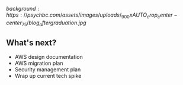 $background:https://psychbc.com/assets/images/uploads/_900xAUTO_crop_center-center_75/blog_aftergraduation.jpg$
## What's next?

- AWS design documentation
- AWS migration plan
- Security management plan
- Wrap up current tech spike